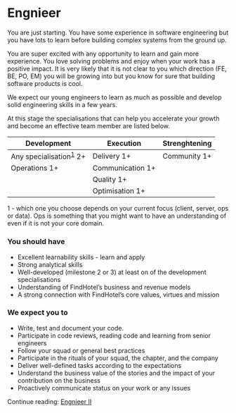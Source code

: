 # Engnieer

You are just starting. You have some experience in software engineering but you have lots to learn before building complex systems from the ground up.

You are super excited with any opportunity to learn and gain more experience. You love solving problems and enjoy when your work has a positive impact. It is very likely that it is not clear to you which direction (FE, BE, PO, EM) you will be growing into but you know for sure that building software products is cool.

We expect our young engineers to learn as much as possible and develop solid engineering skills in a few years.

At this stage the specialisations that can help you accelerate your growth and become an effective team member are listed below.

| Development | Execution | Strenghtening |
| --- | --- | --- |
| Any specialisation<sup>[1](#specialisation)</sup> 2+ | Delivery 1+ | Community 1+ |
| Operations 1+ | Communication 1+ | |
| | Quality 1+ | |
| | Optimisation 1+ | |

<a name="specialisation">1</a> - which one you choose depends on your current focus (client, server, ops or data). Ops is something that you might want to have an understanding of even if it is not your core domain.

### You should have

- Excellent learnability skills - learn and apply
- Strong analytical skills
- Well-developed (milestone 2 or 3) at least on of the development specialisations
- Understanding of FindHotel’s business and revenue models
- A strong connection with FindHotel’s core values, virtues and mission

### We expect you to

- Write, test and document your code.
- Participate in code reviews, reading code and learning from senior engineers
- Follow your squad or general best practices
- Participate in the rituals of your squad, the chapter, and the company
- Deliver well-defined tasks according to the expectations
- Understand the business value of the stories and the impact of your contribution on the business
- Proactively communicate status on your work or any issues

Continue reading: [Engnieer II](engineer_2.md)
